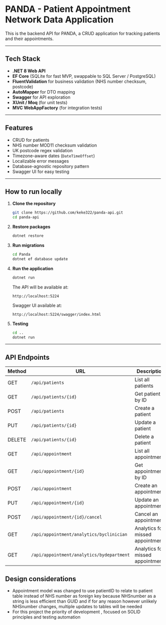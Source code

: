 ﻿# PANDA - Patient Appointment Network Data Application

This is the backend API for PANDA, a CRUD application for tracking patients and their appointments.

---

## Tech Stack

- **.NET 8 Web API**
- **EF Core** (SQLite for fast MVP, swappable to SQL Server / PostgreSQL)
- **FluentValidation** for business validation (NHS number checksum, postcode)
- **AutoMapper** for DTO mapping
- **Swagger** for API exploration
- **XUnit / Moq** (for unit tests)
- **MVC WebAppFactory** (for integration tests)

---

## Features

- CRUD for patients  
- NHS number MOD11 checksum validation  
- UK postcode regex validation  
- Timezone-aware dates (`DateTimeOffset`)  
- Localizable error messages  
- Database-agnostic repository pattern  
- Swagger UI for easy testing

---

## How to run locally

1. **Clone the repository**
    ```bash
    git clone https://github.com/keke322/panda-api.git
    cd panda-api
    ```

2. **Restore packages**
    ```bash
    dotnet restore
    ```

3. **Run migrations**
    ```bash
    cd Panda
    dotnet ef database update
    ```

4. **Run the application**
    ```bash
    dotnet run
    ```
    The API will be available at:  
    ```
    http://localhost:5224
    ```
    Swagger UI available at:    
    ```
    http://localhost:5224/swagger/index.html
    ```
5. **Testing**
    ```bash
    cd ..
    dotnet run
    ```
---

## API Endpoints

| Method | URL                                      | Description              |
|--------|------------------------------------------|--------------------------|
| GET    | `/api/patients`                          | List all patients        |
| GET    | `/api/patients/{id}`                     | Get patient by ID        |
| POST   | `/api/patients`                          | Create a patient         |
| PUT    | `/api/patients/{id}`                     | Update a patient         |
| DELETE | `/api/patients/{id}`                     | Delete a patient         |
| GET    | `/api/appointment`                       | List all appointments    |
| GET    | `/api/appointment/{id}`                  | Get appointment by ID    |
| POST   | `/api/appointment`                       | Create an appointment    |
| PUT    | `/api/appointment/{id}`                  | Update an appointment    |
| POST   | `/api/appointment/{id}/cancel`           | Cancel an appointment    |
| GET    | `/api/appointment/analytics/byclinician`      | Analytics for missed appointments    |
| GET    | `/api/appointment/analytics/bydepartment`      | Analytics for missed appointments    |


## Design considerations

- Appointment model was changed to use patientID to relate to patient table instead of NHS number as foreign key because NHSnumber as a string is less efficient than GUID and if for any reason however unlikely NHSnumber changes, multiple updates to tables will be needed
- For this project the priority of development , focused on SOLID principles and testing automation